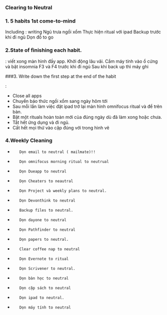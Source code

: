 
### Clearing to Neutral ###


### 1. 5 habits 1st come-to-mind

Including
: 
    writing
    Ngủ trưa ngồi xổm
    Thực hiện ritual với ipad 
    Backup trước khi đi ngủ
    Dọn đồ to go

###  2.State of finishing each habit.



: 
  viết xong màn hình đầy app. Khởi động lâu vãi.
  Cắm máy tính vào ổ cứng và  bật insomnia F3 và F4 trước khi đi ngủ
  Sau khi back up thì máy ghi 

###3. Write down the first step at the end of the habit




:
  +   Close all apps 
 +   Chuyển báo thức ngồi xổm sang ngày hôm tới
 +   Sau mỗi lần làm việc đặt ipad trở lại màn hình omnifocus ritual và để trên bàn. 
 +   Bật một rituals hoàn toàn mới của đúng ngày dù đã làm xong hoặc chưa. 
 +   Tắt hết ứng dụng và đi ngủ.
 +   Cất hết mọi thứ vào cặp đúng với trong hình vẽ



### 4.Weekly Cleaning ###


   -        Dọn email to neutral ( mailmate)!!
   -        Dọn omnifocus morning ritual to neutrual
   -        Dọn Dueapp to neutral
   -        Dọn Cheaters to neautral
   -        Dọn Project và weekly plans to neutral.
   -    	Dọn Devonthink to neutral
   -  	    Backup files to neutral.
   -  	    Dọn dayone to neutral
   -  	    Dọn Pathfinder to neutral
   -  	    Dọn papers to neutral.
   -  	    Clear coffee nap to neutral
   -  	    Dọn Evernote to ritual
   -  	    Dọn Scrivener to neutral.
   -  	    Dọn bàn học to neutral
   -  	    Dọn cặp sách to neutral
   -  	    Dọn ipad to neutral.
   -  	    Dọn máy tính to neutral   
